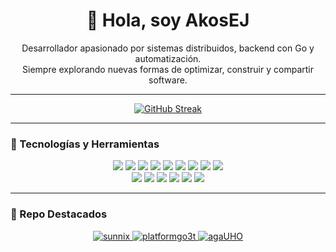 <h1 align="center">👋 Hola, soy AkosEJ</h1>
<p align="center">
  Desarrollador apasionado por sistemas distribuidos, backend con Go y automatización.<br>
  Siempre explorando nuevas formas de optimizar, construir y compartir software.
</p>

---

<p align="center">
  <a href="https://git.io/streak-stats">
    <img src="https://streak-stats.demolab.com?user=akosej&theme=transparent&hide_border=true&card_width=950" alt="GitHub Streak">
  </a>
</p>

---

### 🚀 Tecnologías y Herramientas

<p align="center">
  <img src="https://img.shields.io/badge/go-%2300ADD8.svg?style=for-the-badge&logo=go&logoColor=white"/>
  <img src="https://img.shields.io/badge/html5-%23E34F26.svg?style=for-the-badge&logo=html5&logoColor=white"/>
  <img src="https://img.shields.io/badge/css3-%231572B6.svg?style=for-the-badge&logo=css3&logoColor=white"/>
  <img src="https://img.shields.io/badge/javascript-%23323330.svg?style=for-the-badge&logo=javascript&logoColor=%23F7DF1E"/>
  <img src="https://img.shields.io/badge/typescript-%23007ACC.svg?style=for-the-badge&logo=typescript&logoColor=white"/>
  <img src="https://img.shields.io/badge/python-3670A0?style=for-the-badge&logo=python&logoColor=ffdd54"/>
  <img src="https://img.shields.io/badge/bash_script-%23121011.svg?style=for-the-badge&logo=gnu-bash&logoColor=white"/>
  <img src="https://img.shields.io/badge/markdown-%23000000.svg?style=for-the-badge&logo=markdown&logoColor=white"/>
  <img src="https://img.shields.io/badge/yaml-%23ffffff.svg?style=for-the-badge&logo=yaml&logoColor=151515"/>
  <br/>
  <img src="https://img.shields.io/badge/docker-%230db7ed.svg?style=for-the-badge&logo=docker&logoColor=white"/>
  <img src="https://img.shields.io/badge/aws-%23FF9900.svg?style=for-the-badge&logo=amazonaws&logoColor=white"/>
  <img src="https://img.shields.io/badge/kubernetes-%23326ce5.svg?style=for-the-badge&logo=kubernetes&logoColor=white"/>
  <img src="https://img.shields.io/badge/git-%23F05032.svg?style=for-the-badge&logo=git&logoColor=white"/>
  <img src="https://img.shields.io/badge/linux-%23000000.svg?style=for-the-badge&logo=linux&logoColor=white"/>
  <img src="https://img.shields.io/badge/postgresql-%23316192.svg?style=for-the-badge&logo=postgresql&logoColor=white"/>
</p>

---

### 🌟 Repo Destacados

<p align="center">
  <a href="https://github.com/HoteiApp/sunnix">
    <img alt="sunnix" src="https://img.shields.io/badge/Sunnix%20by%20HoteiApp-%231572B6?style=for-the-badge&logo=github&logoColor=white"/>
  </a>
  <a href="https://github.com/platformgo3t">
    <img alt="platformgo3t" src="https://img.shields.io/badge/platformgo3t-%2300ADD8?style=for-the-badge&logo=github&logoColor=white"/>
  </a>
  <a href="https://github.com/agaUHO">
    <img alt="agaUHO" src="https://img.shields.io/badge/agaUHO-%23E34F26?style=for-the-badge&logo=github&logoColor=white"/>
  </a>
